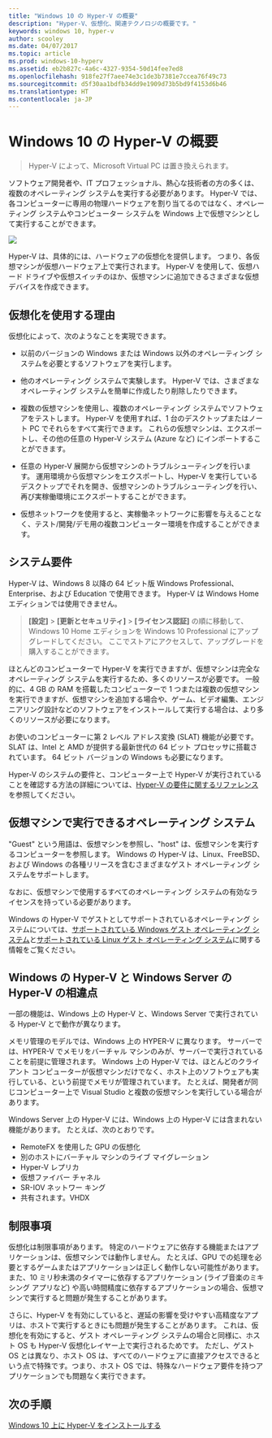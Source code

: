 ```yaml
---
title: "Windows 10 の Hyper-V の概要"
description: "Hyper-V、仮想化、関連テクノロジの概要です。"
keywords: windows 10, hyper-v
author: scooley
ms.date: 04/07/2017
ms.topic: article
ms.prod: windows-10-hyperv
ms.assetid: eb2b827c-4a6c-4327-9354-50d14fee7ed8
ms.openlocfilehash: 918fe27f7aee74e3c1de3b7381e7ccea76f49c73
ms.sourcegitcommit: d5f30aa1bdfb34dd9e1909d73b5bd9f4153d6b46
ms.translationtype: HT
ms.contentlocale: ja-JP
---
```

# <a name="introduction-to-hyper-v-on-windows-10"></a>Windows 10 の Hyper-V の概要

> Hyper-V によって、Microsoft Virtual PC は置き換えられます。 

ソフトウェア開発者や、IT プロフェッショナル、熱心な技術者の方の多くは、複数のオペレーティング システムを実行する必要があります。 Hyper-V では、各コンピューターに専用の物理ハードウェアを割り当てるのではなく、オペレーティング システムやコンピューター システムを Windows 上で仮想マシンとして実行することができます。  

![](media/HyperVNesting.png)

Hyper-V は、具体的には、ハードウェアの仮想化を提供します。  つまり、各仮想マシンが仮想ハードウェア上で実行されます。  Hyper-V を使用して、仮想ハード ドライブや仮想スイッチのほか、仮想マシンに追加できるさまざまな仮想デバイスを作成できます。

## <a name="reasons-to-use-virtualization"></a>仮想化を使用する理由

仮想化によって、次のようなことを実現できます。  
* 以前のバージョンの Windows または Windows 以外のオペレーティング システムを必要とするソフトウェアを実行します。 

* 他のオペレーティング システムで実験します。 Hyper-V では、さまざまなオペレーティング システムを簡単に作成したり削除したりできます。

* 複数の仮想マシンを使用し、複数のオペレーティング システムでソフトウェアをテストします。 Hyper-V を使用すれば、1 台のデスクトップまたはノート PC でそれらをすべて実行できます。 これらの仮想マシンは、エクスポートし、その他の任意の Hyper-V システム (Azure など) にインポートすることができます。

* 任意の Hyper-V 展開から仮想マシンのトラブルシューティングを行います。 運用環境から仮想マシンをエクスポートし、Hyper-V を実行しているデスクトップでそれを開き、仮想マシンのトラブルシューティングを行い、再び実稼働環境にエクスポートすることができます。 

* 仮想ネットワークを使用すると、実稼働ネットワークに影響を与えることなく、テスト/開発/デモ用の複数コンピューター環境を作成することができます。

## <a name="system-requirements"></a>システム要件
Hyper-V は、Windows 8 以降の 64 ビット版 Windows Professional、Enterprise、および Education で使用できます。  Hyper-V は Windows Home エディションでは使用できません。  

>  **[設定]** > **[更新とセキュリティ]** > **[ライセンス認証]** の順に移動して、Windows 10 Home エディションを Windows 10 Professional にアップグレードしてください。 ここでストアにアクセスして、アップグレードを購入することができます。

ほとんどのコンピューターで Hyper-V を実行できますが、仮想マシンは完全なオペレーティング システムを実行するため、多くのリソースが必要です。  一般的に、4 GB の RAM を搭載したコンピューターで 1 つまたは複数の仮想マシンを実行できますが、仮想マシンを追加する場合や、ゲーム、ビデオ編集、エンジニアリング設計などのソフトウェアをインストールして実行する場合は、より多くのリソースが必要になります。 

お使いのコンピューターに第 2 レベル アドレス変換 (SLAT) 機能が必要です。SLAT は、Intel と AMD が提供する最新世代の 64 ビット プロセッサに搭載されています。  64 ビット バージョンの Windows も必要になります。

Hyper-V のシステムの要件と、コンピューター上で Hyper-V が実行されていることを確認する方法の詳細については、[Hyper-V の要件に関するリファレンス](..\reference\hyper-v-requirements.md)を参照してください。

## <a name="operating-systems-you-can-run-in-a-virtual-machine"></a>仮想マシンで実行できるオペレーティング システム
"Guest" という用語は、仮想マシンを参照し、"host" は、仮想マシンを実行するコンピューターを参照します。 Windows の Hyper-V は、Linux、FreeBSD、および Windows の各種リリースを含むさまざまなゲスト オペレーティング システムをサポートします。 

なおに、仮想マシンで使用するすべてのオペレーティング システムの有効なライセンスを持っている必要があります。 

Windows の Hyper-V でゲストとしてサポートされているオペレーティング システムについては、[サポートされている Windows ゲスト オペレーティング システム](supported-guest-os.md)と[サポートされている Linux ゲスト オペレーティング システム](https://technet.microsoft.com/library/dn531030.aspx)に関する情報をご覧ください。 


## <a name="differences-between-hyper-v-on-windows-and-hyper-v-on-windows-server"></a>Windows の Hyper-V と Windows Server の Hyper-V の相違点
一部の機能は、Windows 上の Hyper-V と、Windows Server で実行されている Hyper-V とで動作が異なります。 

メモリ管理のモデルでは、Windows 上の HYPER-V に異なります。 サーバーでは、HYPER-V でメモリをバーチャル マシンのみが、サーバーで実行されていることを前提に管理されます。 Windows 上の Hyper-V では、ほとんどのクライアント コンピューターが仮想マシンだけでなく、ホスト上のソフトウェアも実行している、という前提でメモリが管理されています。 たとえば、開発者が同じコンピューター上で Visual Studio と複数の仮想マシンを実行している場合があります。

Windows Server 上の Hyper-V には、Windows 上の Hyper-V には含まれない機能があります。 たとえば、次のとおりです。

* RemoteFX を使用した GPU の仮想化 
* 別のホストにバーチャル マシンのライブ マイグレーション
* Hyper-V レプリカ
* 仮想ファイバー チャネル
* SR-IOV ネットワー キング
* 共有されます。VHDX

## <a name="limitations"></a>制限事項
仮想化は制限事項があります。 特定のハードウェアに依存する機能またはアプリケーションは、仮想マシンでは動作しません。 たとえば、GPU での処理を必要とするゲームまたはアプリケーションは正しく動作しない可能性があります。 また、10 ミリ秒未満のタイマーに依存するアプリケーション (ライブ音楽のミキシング アプリなど) や高い時間精度に依存するアプリケーションの場合、仮想マシンで実行すると問題が発生することがあります。

さらに、Hyper-V を有効にしていると、遅延の影響を受けやすい高精度なアプリは、ホストで実行するときにも問題が発生することがあります。  これは、仮想化を有効にすると、ゲスト オペレーティング システムの場合と同様に、ホスト OS も Hyper-V 仮想化レイヤー上で実行されるためです。 ただし、ゲスト OS とは異なり、ホスト OS は、すべてのハードウェアに直接アクセスできるという点で特殊です。つまり、ホスト OS では、特殊なハードウェア要件を持つアプリケーションでも問題なく実行できます。

## <a name="next-step"></a>次の手順
[Windows 10 上に Hyper-V をインストールする](..\quick-start\enable-hyper-v.md) 
